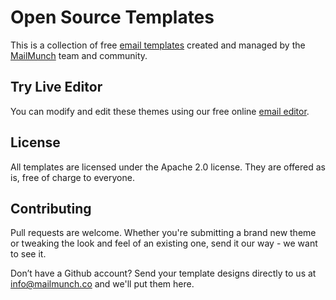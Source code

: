Open Source Templates
=========

This is a collection of free [email templates](https://emailmonster.io) created and managed by the [MailMunch](https://www.mailmunch.co) team and community.

## Try Live Editor
You can modify and edit these themes using our free online [email editor](https://emailmonster.io).

## License
All templates are licensed under the Apache 2.0 license. They are offered as is, free of charge to everyone.

## Contributing
Pull requests are welcome. Whether you're submitting a brand new theme or tweaking the look and feel of an existing one, send it our way - we want to see it.

Don’t have a Github account? Send your template designs directly to us at info@mailmunch.co and we'll put them here.
